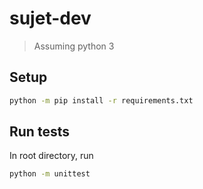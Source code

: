 # sujet-dev

> Assuming python 3

## Setup

``` bash
python -m pip install -r requirements.txt
```

## Run tests

In root directory, run
``` bash
python -m unittest
```


